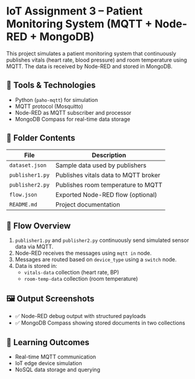 # IoT Assignment 3 – Patient Monitoring System (MQTT + Node-RED + MongoDB)

This project simulates a patient monitoring system that continuously publishes vitals (heart rate, blood pressure) and room temperature using MQTT. The data is received by Node-RED and stored in MongoDB.

## 🔧 Tools & Technologies
- Python (`paho-mqtt`) for simulation
- MQTT protocol (Mosquitto)
- Node-RED as MQTT subscriber and processor
- MongoDB Compass for real-time data storage

## 📁 Folder Contents

| File             | Description                             |
|------------------|-----------------------------------------|
| `dataset.json`   | Sample data used by publishers          |
| `publisher1.py`  | Publishes vitals data to MQTT broker    |
| `publisher2.py`  | Publishes room temperature to MQTT      |
| `flow.json`      | Exported Node-RED flow (optional)       |
| `README.md`      | Project documentation                   |

## 🔄 Flow Overview

1. `publisher1.py` and `publisher2.py` continuously send simulated sensor data via MQTT.
2. Node-RED receives the messages using `mqtt in` node.
3. Messages are routed based on `device_type` using a `switch` node.
4. Data is stored in:
   - `vitals-data` collection (heart rate, BP)
   - `room-temp-data` collection (room temperature)

## 🖼 Output Screenshots

- ✅ Node-RED debug output with structured payloads
- ✅ MongoDB Compass showing stored documents in two collections

## 🧠 Learning Outcomes

- Real-time MQTT communication
- IoT edge device simulation
- NoSQL data storage and querying
